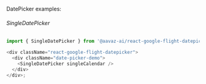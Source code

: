 DatePicker examples:

###### SingleDatePicker

```js
import { SingleDatePicker } from '@aavaz-ai/react-google-flight-datepicker-v2';

<div className="react-google-flight-datepicker">
  <div className="date-picker-demo">
    <SingleDatePicker singleCalendar />
  </div>
</div>;
```
